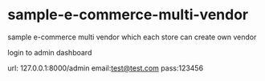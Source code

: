 # sample-e-commerce-multi-vendor
sample e-commerce multi vendor which each store can create own vendor


login to admin dashboard 

url: 127.0.0.1:8000/admin
email:test@test.com
pass:123456


